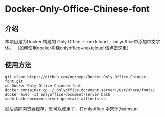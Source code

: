 # Docker-Only-Office-Chinese-font

## 介绍

本项目是为Docker 构建的 Only Office ＋ nextcloud ，onlyoffice中添加中文字体。
（如何使用docker构建onlyoffice+nextcloud 请点击这里）

## 使用方法

```
git clone https://github.com/neroxps/Docker-Only-Office-Chinese-font.git
cd Docker-Only-Office-Chinese-font
docker container cp ./ onlyoffice-document-server:/usr/share/fonts/
docker exec -it onlyoffice-document-server bash
sudo bash documentserver-generate-allfonts.sh

```
然后清除浏览器缓存，就可以使用了，在onlyoffice 中宋体为simsun

